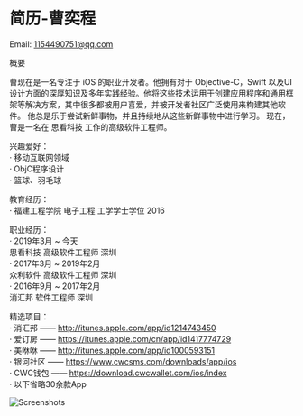 # 简历-曹奕程

Email: 1154490751@qq.com

概要

曹现在是一名专注于 iOS 的职业开发者。他拥有对于 Objective-C，Swift 以及UI设计方面的深厚知识及多年实践经验。他将这些技术运用于创建应用程序和通用框架等解决方案，其中很多都被用户喜爱，并被开发者社区广泛使用来构建其他软件。
他总是乐于尝试新鲜事物，并且持续地从这些新鲜事物中进行学习。
现在，曹是一名在 思看科技 工作的高级软件工程师。
  
  
兴趣爱好：  
· 移动互联网领域  
· ObjC程序设计  
· 篮球、羽毛球  
    
    
 教育经历：  
· 福建工程学院 电子工程 工学学士学位 2016  
  
  
职业经历：  
· 2019年3月 ~ 今天  
思看科技 高级软件工程师 深圳  
· 2017年3月 ~ 2019年2月  
众利软件 高级软件工程师 深圳  
· 2016年9月 ~ 2017年2月  
消汇邦 软件工程师 深圳  

  
 精选项目：  
· 消汇邦   ——  http://itunes.apple.com/app/id1214743450  
· 爱订房   ——  https://itunes.apple.com/cn/app/id1417774729   
· 美咻咻   ——  http://itunes.apple.com/app/id1000593151  
· 银河社区  ——  https://www.cwcsms.com/downloads/app/ios  
· CWC钱包  ——  https://download.cwcwallet.com/ios/index   
· 以下省略30余款App  
  
  ![Screenshots](Images/精品应用.png "Screenshots") 
